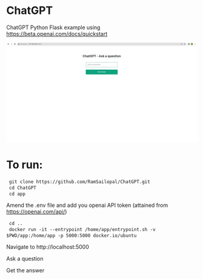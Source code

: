 # ChatGPT

ChatGPT Python Flask example using https://beta.openai.com/docs/quickstart

 ![Alt text](ChatGPT.JPG?raw=true?raw=true "ChatGPT")
 
 
# To run:

     git clone https://github.com/RamSailopal/ChatGPT.git
     cd ChatGPT
     cd app
     
Amend the .env file and add you openai API token (attained from https://openai.com/api/)

     cd ..
     docker run -it --entrypoint /home/app/entrypoint.sh -v $PWD/app:/home/app -p 5000:5000 docker.io/ubuntu
     
 Navigate to http://localhost:5000
 
 Ask a question
 
 Get the answer
